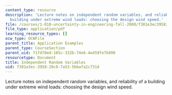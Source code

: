 ```yaml
---
content_type: resource
description: 'Lecture notes on independent random variables, and reliability of a
  building under extreme wind loads: choosing the design wind speed.'
file: /courses/1-010-uncertainty-in-engineering-fall-2008/f381e3ec395820c07a535bbafa2c731d_app_10.pdf
file_type: application/pdf
learning_resource_types: []
ocw_type: OCWFile
parent_title: Application Examples
parent_type: CourseSection
parent_uid: 71fd70ed-185c-332b-74e6-4e459fe7b890
resourcetype: Document
title: Independent Random Variables
uid: f381e3ec-3958-20c0-7a53-5bbafa2c731d
---
```

Lecture notes on independent random variables, and reliability of a building under extreme wind loads: choosing the design wind speed.

